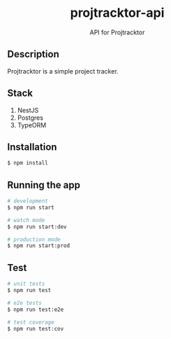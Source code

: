 <h1 align="center">projtracktor-api</h1>
<p align="center">API for Projtracktor</p>

## Description

Projtracktor is a simple project tracker.

## Stack

1. NestJS
2. Postgres
3. TypeORM

## Installation

```bash
$ npm install
```

## Running the app

```bash
# development
$ npm run start

# watch mode
$ npm run start:dev

# production mode
$ npm run start:prod
```

## Test

```bash
# unit tests
$ npm run test

# e2e tests
$ npm run test:e2e

# test coverage
$ npm run test:cov
```
